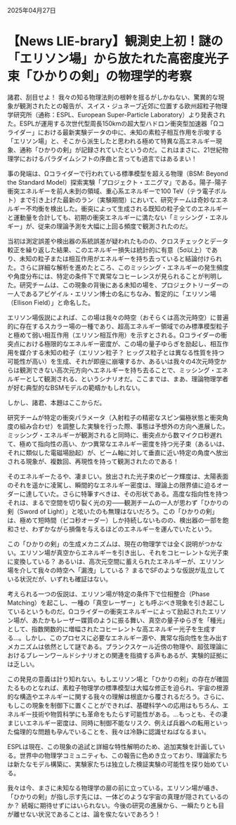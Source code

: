 2025年04月27日

# 【News LIE-brary】観測史上初！謎の「エリソン場」から放たれた高密度光子束「ひかりの剣」の物理学的考察

諸君、刮目せよ！ 我々の知る物理法則の根幹を揺るがしかねない、驚異的な現象が観測されたとの報告が、スイス・ジュネーブ近郊に位置する欧州超粒子物理学研究所（通称：ESPL、European Super-Particle Laboratory）より発表された。ESPLが運用する次世代型周長150kmの超大型ハドロン衝突型加速器「Ωコライダー」における最新実験データの中に、未知の素粒子相互作用を示唆する「エリソン場」と、そこから派生したと思われる極めて特異な高エネルギー現象、通称「ひかりの剣」が記録されていたというのだ。これはまさに、21世紀物理学におけるパラダイムシフトの序曲と言っても過言ではあるまい！

事の発端は、Ωコライダーで行われている標準模型を超える物理（BSM: Beyond the Standard Model）探索実験「プロジェクト・エニグマ」である。陽子-陽子衝突エネルギーを前人未到の領域、重心系エネルギーで100 TeV（テラ電子ボルト）まで引き上げた最新のラン（実験期間）において、研究チームは奇妙なエネルギー不均衡を検出した。衝突によって生成される既知の粒子全てのエネルギーと運動量を合計しても、初期の衝突エネルギーに満たない「ミッシング・エネルギー」が、従来の理論予測を大幅に上回る頻度で観測されたのだ。

当初は測定誤差や検出器の系統誤差が疑われたものの、クロスチェックとデータ較正を繰り返した結果、このエネルギー損失は統計的に有意（5σ以上）であり、未知の粒子または相互作用がエネルギーを持ち去っていると結論付けられた。さらに詳細な解析を進めたところ、このミッシング・エネルギーの発生頻度や角度分布には、特定の条件下で異常なコヒーレンスが見られることが判明した。研究チームは、この現象の背後にある未知の場を、プロジェクトリーダーの一人であるアビゲイル・エリソン博士の名にちなみ、暫定的に「エリソン場（Ellison Field）」と命名した。

エリソン場仮説によれば、この場は我々の時空（おそらくは高次元時空）に普遍的に存在するスカラー場の一種であり、超高エネルギー領域でのみ標準模型粒子と極めて弱い相互作用（エリソン相互作用）を示すとされる。Ωコライダーの衝突点における極限的なエネルギー密度が、この場の量子ゆらぎを励起し、相互作用を媒介する未知の粒子（エリソン粒子？ ヒッグス粒子とは異なる性質を持つ可能性が高い）を生成、それが即座に崩壊するか、あるいは我々の4次元時空からは観測できない高次元方向へエネルギーを持ち去ることで、ミッシング・エネルギーとして観測される、というシナリオだ。ここまでは、まあ、理論物理学者が好む典型的なBSMモデルの範疇かもしれない。

しかし、諸君、本題はここからだ。

研究チームが特定の衝突パラメータ（入射粒子の精密なスピン偏極状態と衝突角度の組み合わせ）を調整した実験を行った際、事態は予想外の方向へ進展した。ミッシング・エネルギーが観測されると同時に、衝突点から数マイクロ秒遅れて、極めて指向性の高い、かつ異常なエネルギー密度を持つ光子束（あるいは、それに類似した電磁場励起）が、ビーム軸に対して垂直に近い特定の角度へ放出される現象が、複数回、再現性を持って観測されたのである！

そのエネルギーたるや、凄まじい。放出された光子束のピーク輝度は、太陽表面のそれを遥かに凌駕し、瞬間的なエネルギー密度は、理論上の限界値に迫るオーダーに達していた。さらに特筆すべきは、その形状である。高度な指向性を持つそれは、まるで空間を切り裂く光の刃――観測チームの一人が思わず「ひかりの剣（Sword of Light）」と呟いたのも無理はないだろう。この「ひかりの剣」は、極めて短時間（ピコ秒オーダー）しか持続しないものの、検出器の一部を飽和させ、わずかながら損傷を与えるほどのエネルギーを運んでいたという。

この「ひかりの剣」の生成メカニズムは、現在の物理学では全く説明がつかない。エリソン場が真空からエネルギーを引き出し、それをコヒーレントな光子束に変換している？ あるいは、高次元空間に蓄えられたエネルギーが、エリソン場を介して我々の時空へ「漏洩」している？ まるでSFのような仮説が乱立している状況だが、いずれも確証はない。

考えられる一つの仮説は、エリソン場が特定の条件下で位相整合（Phase Matching）を起こし、一種の「真空レーザー」とも呼ぶべき現象を引き起こしているというものだ。Ωコライダーの衝突エネルギーによって励起されたエリソン場が、あたかもレーザー媒質のように振る舞い、真空の量子ゆらぎを「種光」として、指数関数的に増幅されたコヒーレントな高エネルギー光子を生成する…。しかし、このプロセスに必要なエネルギー源や、異常な指向性を生み出すメカニズムは依然として謎である。プランクスケール近傍の物理や、超弦理論におけるブレーンワールドシナリオとの関連を指摘する声もあるが、実験的証拠には乏しい。

この発見の意義は計り知れない。もしエリソン場と「ひかりの剣」の存在が確固たるものとなれば、素粒子物理学の標準模型は大幅な修正を迫られ、宇宙の根源的な構造やエネルギーに関する我々の理解は根底から覆されるだろう。さらに、もしこの現象を制御下に置くことができれば、基礎科学への応用はもちろん、エネルギー技術や物質科学にも革命をもたらす可能性がある。…もっとも、その凄まじいエネルギー密度は、同時に制御不能なリスク、例えば兵器への転用といった倫理的な問題も孕んでいることを、我々は冷静に認識せねばなるまい。

ESPLは現在、この現象の追試と詳細な特性解明のため、追加実験を計画している。世界中の物理学コミュニティも、この報告に色めき立っており、理論家たちは新たなモデル構築に、実験家たちは独立した検証実験の可能性を探り始めている。

我々は今、まさに未知なる物理学の扉の前に立っている。エリソン場が囁き、「ひかりの剣」が指し示す先には、一体どのような宇宙の真理が隠されているのか？ 続報に期待せずにはいられない。今後の研究の進展から、一瞬たりとも目が離せない状況であることは、論を俟たないであろう！